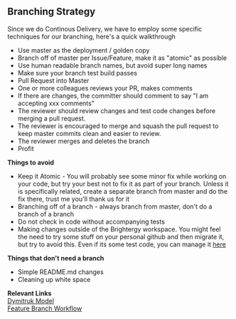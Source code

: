 ## Branching Strategy

Since we do Continous Delivery, we have to employ some specific techniques for our branching, here's a quick walkthrough

* Use master as the deployment / golden copy
* Branch off of master per Issue/Feature, make it as "atomic" as possible
* Use human readable branch names, but avoid super long names
* Make sure your branch test build passes
* Pull Request into Master
* One or more colleagues reviews your PR, makes comments
* If there are changes, the committer should comment to say "I am accepting xxx comments"
* The reviewer should review changes and test code changes before merging a pull request.
* The reviewer is encouraged to merge and squash the pull request to keep master commits clean and easier to review.
* The reviewer merges and deletes the branch
* Profit

__Things to avoid__  

* Keep it Atomic - You will probably see some minor fix while working on your code, but try your best not to fix it as part of your branch.  Unless it is specifically related, create a separate branch from master and do the fix there, trust me you'll thank us for it
* Branching off of a branch - always branch from master, don't do a branch of a branch
* Do not check in code without accompanying tests
* Making changes outside of the Brightergy workspace.  You might feel the need to try some stuff on your personal github and then migrate it, but try to avoid this.  Even if its some test code, you can manage it [here](https://github.com/Brightergy/hackr)

__Things that don't need a branch__

* Simple README.md changes
* Cleaning up white space

__Relevant Links__     
[Dymitruk Model](http://dymitruk.com/blog/2012/02/05/branch-per-feature/)    
[Feature Branch Workflow](https://www.atlassian.com/git/tutorials/comparing-workflows/centralized-workflow)
